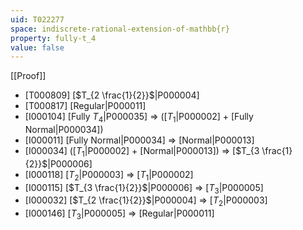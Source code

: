 ```yaml
---
uid: T022277
space: indiscrete-rational-extension-of-mathbb{r}
property: fully-t_4
value: false
---
```

[[Proof]]

* [T000809] [$T_{2 \frac{1}{2}}$|P000004]
* [T000817] [Regular|P000011]
* [I000104] [Fully $T_4$|P000035] => ([$T_1$|P000002] + [Fully Normal|P000034])
* [I000011] [Fully Normal|P000034] => [Normal|P000013]
* [I000034] ([$T_1$|P000002] + [Normal|P000013]) => [$T_{3 \frac{1}{2}}$|P000006]
* [I000118] [$T_2$|P000003] => [$T_1$|P000002]
* [I000115] [$T_{3 \frac{1}{2}}$|P000006] => [$T_3$|P000005]
* [I000032] [$T_{2 \frac{1}{2}}$|P000004] => [$T_2$|P000003]
* [I000146] [$T_3$|P000005] => [Regular|P000011]

